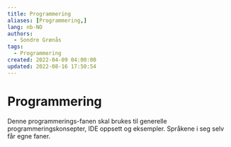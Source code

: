 ```yaml
---
title: Programmering
aliases: [Programmering,]
lang: nb-NO
authors:
  - Sondre Grønås
tags:
  - Programmering
created: 2022-04-09 04:00:00
updated: 2022-08-16 17:50:54
---
```

# Programmering
Denne programmerings-fanen skal brukes til generelle programmeringskonsepter, IDE oppsett og eksempler. Språkene i seg selv får egne faner.